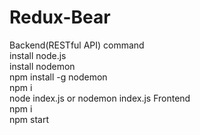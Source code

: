 # Redux-Bear
Backend(RESTful API) command</br>
install node.js</br>
install nodemon</br>
npm install -g nodemon</br>
npm i </br>
node index.js or nodemon index.js
Frontend </br>
npm i </br>
npm start </br>

